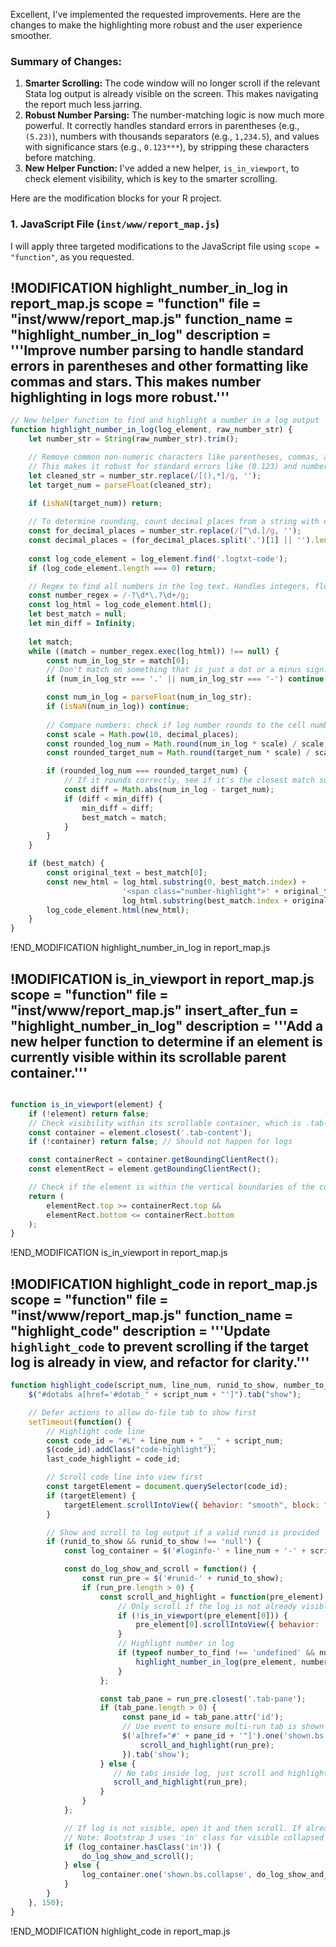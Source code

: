 Excellent, I've implemented the requested improvements. Here are the changes to make the highlighting more robust and the user experience smoother.

### Summary of Changes:

1.  **Smarter Scrolling:** The code window will no longer scroll if the relevant Stata log output is already visible on the screen. This makes navigating the report much less jarring.
2.  **Robust Number Parsing:** The number-matching logic is now much more powerful. It correctly handles standard errors in parentheses (e.g., `(5.23)`), numbers with thousands separators (e.g., `1,234.5`), and values with significance stars (e.g., `0.123***`), by stripping these characters before matching.
3.  **New Helper Function:** I've added a new helper, `is_in_viewport`, to check element visibility, which is key to the smarter scrolling.

Here are the modification blocks for your R project.

### 1. JavaScript File (`inst/www/report_map.js`)

I will apply three targeted modifications to the JavaScript file using `scope = "function"`, as you requested.

!MODIFICATION highlight_number_in_log in report_map.js
scope = "function"
file = "inst/www/report_map.js"
function_name = "highlight_number_in_log"
description = '''Improve number parsing to handle standard errors in parentheses and other formatting like commas and stars. This makes number highlighting in logs more robust.'''
---
```javascript
// New helper function to find and highlight a number in a log output
function highlight_number_in_log(log_element, raw_number_str) {
    let number_str = String(raw_number_str).trim();

    // Remove common non-numeric characters like parentheses, commas, and stars.
    // This makes it robust for standard errors like (0.123) and numbers like 1,234.56***
    let cleaned_str = number_str.replace(/[(),*]/g, '');
    let target_num = parseFloat(cleaned_str);
    
    if (isNaN(target_num)) return;

    // To determine rounding, count decimal places from a string with only numbers and a dot.
    const for_decimal_places = number_str.replace(/[^\d.]/g, '');
    const decimal_places = (for_decimal_places.split('.')[1] || '').length;
    
    const log_code_element = log_element.find('.logtxt-code');
    if (log_code_element.length === 0) return;

    // Regex to find all numbers in the log text. Handles integers, floats, and negative numbers.
    const number_regex = /-?\d*\.?\d+/g;
    const log_html = log_code_element.html();
    let best_match = null;
    let min_diff = Infinity;
    
    let match;
    while ((match = number_regex.exec(log_html)) !== null) {
        const num_in_log_str = match[0];
        // Don't match on something that is just a dot or a minus sign.
        if (num_in_log_str === '.' || num_in_log_str === '-') continue;

        const num_in_log = parseFloat(num_in_log_str);
        if (isNaN(num_in_log)) continue;
        
        // Compare numbers: check if log number rounds to the cell number
        const scale = Math.pow(10, decimal_places);
        const rounded_log_num = Math.round(num_in_log * scale) / scale;
        const rounded_target_num = Math.round(target_num * scale) / scale;

        if (rounded_log_num === rounded_target_num) {
            // If it rounds correctly, see if it's the closest match so far.
            const diff = Math.abs(num_in_log - target_num);
            if (diff < min_diff) {
                min_diff = diff;
                best_match = match;
            }
        }
    }

    if (best_match) {
        const original_text = best_match[0];
        const new_html = log_html.substring(0, best_match.index) +
                         '<span class="number-highlight">' + original_text + '</span>' +
                         log_html.substring(best_match.index + original_text.length);
        log_code_element.html(new_html);
    }
}
```
!END_MODIFICATION highlight_number_in_log in report_map.js

!MODIFICATION is_in_viewport in report_map.js
scope = "function"
file = "inst/www/report_map.js"
insert_after_fun = "highlight_number_in_log"
description = '''Add a new helper function to determine if an element is currently visible within its scrollable parent container.'''
---
```javascript

function is_in_viewport(element) {
    if (!element) return false;
    // Check visibility within its scrollable container, which is .tab-content
    const container = element.closest('.tab-content');
    if (!container) return false; // Should not happen for logs

    const containerRect = container.getBoundingClientRect();
    const elementRect = element.getBoundingClientRect();

    // Check if the element is within the vertical boundaries of the container
    return (
        elementRect.top >= containerRect.top &&
        elementRect.bottom <= containerRect.bottom
    );
}
```
!END_MODIFICATION is_in_viewport in report_map.js

!MODIFICATION highlight_code in report_map.js
scope = "function"
file = "inst/www/report_map.js"
function_name = "highlight_code"
description = '''Update `highlight_code` to prevent scrolling if the target log is already in view, and refactor for clarity.'''
---
```javascript
function highlight_code(script_num, line_num, runid_to_show, number_to_find) {
    $("#dotabs a[href='#dotab_" + script_num + "']").tab("show");

    // Defer actions to allow do-file tab to show first
    setTimeout(function() {
        // Highlight code line
        const code_id = "#L" + line_num + "___" + script_num;
        $(code_id).addClass("code-highlight");
        last_code_highlight = code_id;

        // Scroll code line into view first
        const targetElement = document.querySelector(code_id);
        if (targetElement) {
            targetElement.scrollIntoView({ behavior: "smooth", block: "center" });
        }

        // Show and scroll to log output if a valid runid is provided
        if (runid_to_show && runid_to_show !== 'null') {
            const log_container = $('#loginfo-' + line_num + '-' + script_num);

            const do_log_show_and_scroll = function() {
                const run_pre = $('#runid-' + runid_to_show);
                if (run_pre.length > 0) {
                    const scroll_and_highlight = function(pre_element) {
                        // Only scroll if the log is not already visible in its container
                        if (!is_in_viewport(pre_element[0])) {
                            pre_element[0].scrollIntoView({ behavior: 'smooth', block: 'center' });
                        }
                        // Highlight number in log
                        if (typeof number_to_find !== 'undefined' && number_to_find !== null) {
                            highlight_number_in_log(pre_element, number_to_find);
                        }
                    };

                    const tab_pane = run_pre.closest('.tab-pane');
                    if (tab_pane.length > 0) {
                         const pane_id = tab_pane.attr('id');
                         // Use event to ensure multi-run tab is shown before scroll
                         $('a[href="#' + pane_id + '"]').one('shown.bs.tab', function() {
                             scroll_and_highlight(run_pre);
                         }).tab('show');
                    } else {
                       // No tabs inside log, just scroll and highlight
                       scroll_and_highlight(run_pre);
                    }
                }
            };

            // If log is not visible, open it and then scroll. If already visible, just scroll.
            // Note: Bootstrap 3 uses 'in' class for visible collapsed elements
            if (log_container.hasClass('in')) {
                do_log_show_and_scroll();
            } else {
                log_container.one('shown.bs.collapse', do_log_show_and_scroll).collapse('show');
            }
        }
    }, 150);
}
```
!END_MODIFICATION highlight_code in report_map.js
